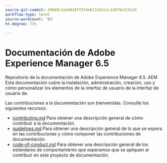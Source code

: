 ```yaml
---
source-git-commit: 49688c1e64038ff5fde617e52e1c14878e3191e5
workflow-type: tm+mt
source-wordcount: '83'
ht-degree: 73%

---
```

# Documentación de Adobe Experience Manager 6.5

Repositorio de la documentación de Adobe Experience Manager 6.5. AEM Esta documentación cubre la instalación, administración, creación, uso y cómo personalizar los elementos de la interfaz de usuario de la interfaz de usuario de.

Las contribuciones a la documentación son bienvenidas. Consulte los siguientes recursos:

* [contributing.md](contributing.md) Para obtener una descripción general de cómo contribuir a la documentación.
* [guidelines.md](guidelines.md) Para obtener una descripción general de lo que se espera en las contribuciones y cómo componer las contribuciones de documentación.
* [code-of-conduct.md](code-of-conduct.md) Para obtener una descripción general de los estándares de comportamiento que esperamos que se apliquen al contribuir en este proyecto de documentación.
